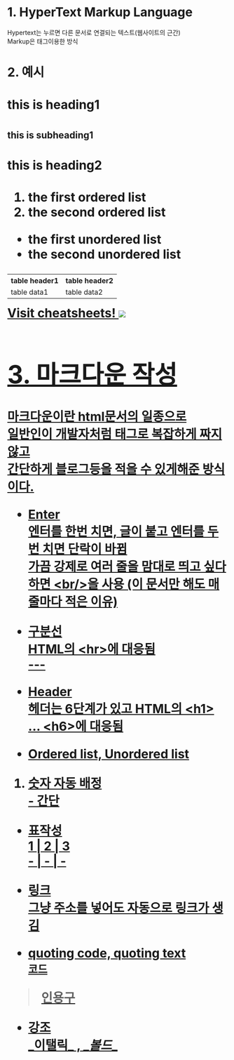 # 1. HyperText Markup Language
Hypertext는 누르면 다른 문서로 연결되는 텍스트(웹사이트의 근간)<br>
Markup은 태그이용한 방식

# 2. 예시
<html>
  <h1>this is heading1<h1>
    <h2>this is subheading1<h2>
  <h1>this is heading2<h1>
  <ol>
    <li>the first ordered list</li>
    <li>the second ordered list</li>
  </ol>
  <ul>
    <li>the first unordered list</li>
    <li>the second unordered list</li>
  </ul>
  <table>
    <tr>
      <th>table header1</th>
      <th>table header2</th>
    </tr>
    <tr>
      <td>table data1</td>
      <td>table data2</td>
    </table>
    <a href="https://github.com/Lutris98/Cheatsheets">Visit cheatsheets!
    <img src="https://github.com/Lutris98/PersonalProject_tradingBot/Quote.png">

# 3. 마크다운 작성
마크다운이란 html문서의 일종으로<br> 
일반인이 개발자처럼 태그로 복잡하게 짜지 않고 <br>
간단하게 블로그등을 적을 수 있게해준 방식이다.
- Enter<br/>
엔터를 한번 치면, 글이 붙고 엔터를 두번 치면 단락이 바뀜<br/>
가끔 강제로 여러 줄을 맘대로 띄고 싶다 하면 \<br/>을 사용 (이 문서만 해도 매 줄마다 적은 이유) <br/>

- 구분선<br/>
HTML의 \<hr>에 대응됨 <br/>
\---

- Header<br/>
헤더는 6단계가 있고 HTML의 \<h1> ... \<h6>에 대응됨<br/>

- Ordered list, Unordered list<br/>
1. 숫자 자동 배정<br/>
\- 간단<br/>

- 표작성<br/>
1 | 2 | 3<br/>
\- | - | -<br/>

- 링크<br/>
그냥 주소를 넣어도 자동으로 링크가 생김<br/>

- quoting code, quoting text <br/>
`코드`<br/>
> 인용구<br/>

- 강조<br/>
\_이탤릭_ , \__볼드__ <br/>
